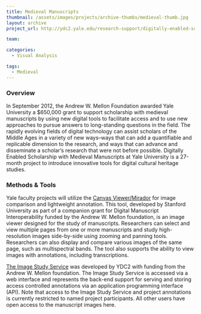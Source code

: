 ```yaml
---
title: Medieval Manuscripts
thumbnail: /assets/images/projects/archive-thumbs/medieval-thumb.jpg
layout: archive
project_url: http://ydc2.yale.edu/research-support/digitally-enabled-scholarship-medieval-manuscripts

team:

categories:
  - Visual Analysis

tags:
  - Medieval
---
```


### Overview

In September 2012, the Andrew W. Mellon Foundation awarded Yale University a $650,000 grant to support scholarship with medieval manuscripts by using new digital tools to facilitate access and to use new approaches to pursue answers to long-standing questions in the field. The rapidly evolving fields of digital technology can assist scholars of the Middle Ages in a variety of new ways–ways that can add a quantifiable and replicable dimension to the research, and ways that can advance and disseminate a scholar’s research that were not before possible. Digitally Enabled Scholarship with Medieval Manuscripts at Yale University is a 27-month project to introduce innovative tools for digital cultural heritage studies.

### Methods &amp; Tools

Yale faculty projects will utilize the <a href='http://ydc2.yale.edu/canvas-viewermirador' target='_blank'>Canvas Viewer/Mirador</a> for image comparison and lightweight annotation. This tool, developed by Stanford University as part of a companion grant for Digital Manuscript Interoperability funded by the Andrew W. Mellon foundation, is an image viewer designed for the study of manuscripts. Researchers can select and view multiple pages from one or more manuscripts and study high-resolution images side-by-side using zooming and panning tools. Researchers can also display and compare various images of the same page, such as multispectral bands. The tool also supports the ability to view images with annotations, including transcriptions. 

<a href='https://docs.google.com/document/d/14zdJswK-R_4cElH-Y5om2DHUANc64V_sNy8gRXeCBrQ/edit' target='_blank'>The Image Study Service</a> was developed by YDC2 with funding from the Andrew W. Mellon foundation. The Image Study Service is accessed via a web interface and represents the back-end support for serving and storing access controlled annotations via an application programming interface (API). Note that access to the Image Study Service and project annotations is currently restricted to named project participants. All other users have open access to the manuscript images here.
